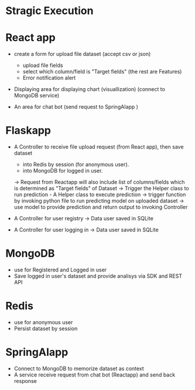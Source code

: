 # Stragic Execution 


# React app
- create a form for upload file dataset (accept csv or json)
    + upload file fields
    + select which column/field is "Target fields" (the rest are Features)
    + Error notification alert

- Displaying area for displaying chart (visuallization) (connect to MongoDB service)

- An area for chat bot (send request to SpringAIapp )

# Flaskapp
- A Controller to receive file upload request (from React app), then save dataset 
    + into Redis by session (for anonymous user).
    + into MongoDB for logged in user.

    -> Request from Reactapp will also include list of columns/fields which is determined as "Target fields" of Dataset
    -> Trigger the Helper class to run prediction
        - A Helper class to execute prediction
            -> trigger function by invoking python file to run predicting model on uploaded dataset
            -> use model to provide prediction and return output to invoking Controller


- A Controller for user registry  -> Data user saved in SQLite

- A Controller for user logging in  -> Data user saved in SQLite

# MongoDB
- use for Registered and Logged in user
- Save logged in user's dataset and provide analisys via SDK and REST API

# Redis
- use for anonymous user
- Persist dataset by session

# SpringAIapp
- Connect to MongoDB to memorize dataset as context
- A service receive request from chat bot (Reactapp) and send back response

